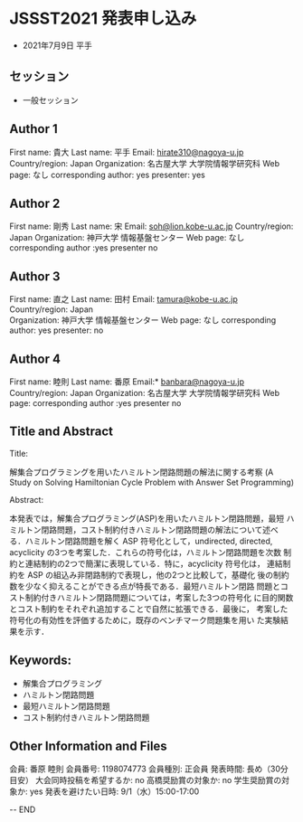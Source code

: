 # JSSST2021 発表申し込み
  - 2021年7月9日 平手

## セッション
- 一般セッション

## Author 1 
First name:	貴大
Last name:	平手
Email:	hirate310@nagoya-u.jp
Country/region:	Japan
Organization:	名古屋大学 大学院情報学研究科
Web page:	なし
corresponding author: yes
presenter: yes

## Author 2
First name:	剛秀
Last name:	宋
Email: soh@lion.kobe-u.ac.jp
Country/region:	Japan
Organization:   神戸大学 情報基盤センター 
Web page: 	なし
corresponding author :yes
presenter no

## Author 3
First name:	直之
Last name: 	田村
Email: tamura@kobe-u.ac.jp
Country/region: Japan  
Organization: 	神戸大学 情報基盤センター
Web page:     	なし
corresponding author: yes
presenter: no

## Author 4
First name:	睦則
Last name:	番原
Email:*	banbara@nagoya-u.jp
Country/region:	Japan
Organization:	名古屋大学 大学院情報学研究科
Web page: 
corresponding author :yes
presenter no

## Title and Abstract
Title:

解集合プログラミングを用いたハミルトン閉路問題の解法に関する考察
(A Study on Solving Hamiltonian Cycle Problem with Answer Set Programming)

Abstract:

本発表では，解集合プログラミング(ASP)を用いたハミルトン閉路問題，最短
ハミルトン閉路問題，コスト制約付きハミルトン閉路問題の解法について述べ
る．ハミルトン閉路問題を解く ASP 符号化として，undirected, directed,
acyclicity の3つを考案した．これらの符号化は，ハミルトン閉路問題を次数
制約と連結制約の2つで簡潔に表現している．特に，acyclicity 符号化は，
連結制約を ASP の組込み非閉路制約で表現し，他の2つと比較して，基礎化
後の制約数を少なく抑えることができる点が特長である．最短ハミルトン閉路
問題とコスト制約付きハミルトン閉路問題については，考案した3つの符号化
に目的関数とコスト制約をそれぞれ追加することで自然に拡張できる．最後に，
考案した符号化の有効性を評価するために，既存のベンチマーク問題集を用い
た実験結果を示す．

## Keywords:
- 解集合プログラミング
- ハミルトン閉路問題
- 最短ハミルトン閉路問題
- コスト制約付きハミルトン閉路問題

## Other Information and Files
会員: 番原 睦則
会員番号: 1198074773
会員種別: 正会員
発表時間: 長め（30分目安）
大会同時投稿を希望するか: no
高橋奨励賞の対象か: no
学生奨励賞の対象か: yes
発表を避けたい日時: 9/1（水）15:00-17:00

--
END
